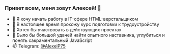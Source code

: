 ### Привет всем, меня зовут Алексей! 👋

- 🔭 Я хочу начать работу в IT-сфере HTML-верстальщиком
- 🌱 В настоящее время прохожу курс подготовки к трудоустройству
- 👯 Хотел бы участвовать в действующих проектах
- 🤔 Было бы большой удачей найти опытного наставника, углубиться и понять сакраментальный JavaScript
- 📫 Telegram: [@AlexeiP75](https://t.me/AlexeiP75)

